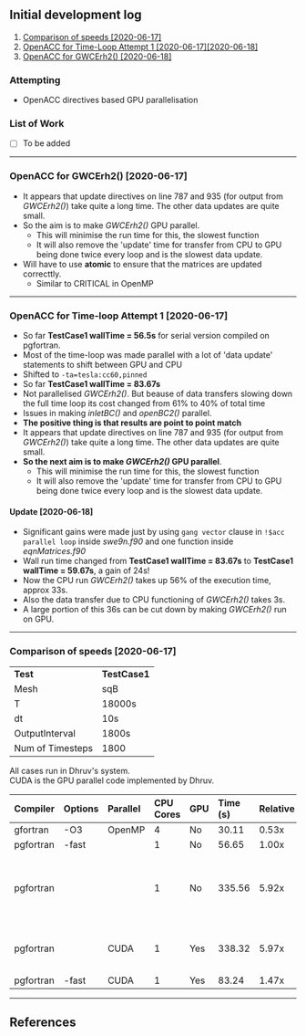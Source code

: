 ## Initial development log

1. [Comparison of speeds [2020-06-17]](#log_swe9n_v0002_1)
1. [OpenACC for Time-Loop Attempt 1 [2020-06-17][2020-06-18]](#log_swe9n_v0002_2)
1. [OpenACC for GWCErh2() [2020-06-18]](#log_swe9n_v0002_3)

### Attempting
- OpenACC directives based GPU parallelisation


### List of Work
- [ ] To be added

-----------------------------------------------


<a name = 'log_swe9n_v0002_3' ></a>

### OpenACC for GWCErh2() [2020-06-17]
- It appears that update directives on line 787 and 935 (for output from _GWCErh2()_) take quite a long time. The other data updates are quite small.
- So the aim is to make _GWCErh2()_ GPU parallel.
	- This will minimise the run time for this, the slowest function
	- It will also remove the 'update' time for transfer from CPU to GPU being done twice every loop and is the slowest data update.
- Will have to use **atomic** to ensure that the matrices are updated correcttly.
	- Similar to CRITICAL in OpenMP

-----------------------------------------------

<a name = 'log_swe9n_v0002_2' ></a>

### OpenACC for Time-loop Attempt 1 [2020-06-17]
- So far **TestCase1 wallTime = 56.5s** for serial version compiled on pgfortran.
- Most of the time-loop was made parallel with a lot of 'data update' statements to shift between GPU and CPU
- Shifted to `-ta=tesla:cc60,pinned`
- So far **TestCase1 wallTime = 83.67s**
- Not parallelised _GWCErh2()_. But beause of data transfers slowing down the full time loop its cost changed from 61% to 40% of total time
- Issues in making _inletBC()_ and _openBC2()_ parallel.
- **The positive thing is that results are point to point match**
- It appears that update directives on line 787 and 935 (for output from _GWCErh2()_) take quite a long time. The other data updates are quite small.
- **So the next aim is to make _GWCErh2()_ GPU parallel**.
	- This will minimise the run time for this, the slowest function
	- It will also remove the 'update' time for transfer from CPU to GPU being done twice every loop and is the slowest data update.

#### Update [2020-06-18]
- Significant gains were made just by using `gang vector` clause in `!$acc parallel loop` inside _swe9n.f90_ and one function inside _eqnMatrices.f90_
- Wall run time changed from **TestCase1 wallTime = 83.67s** to **TestCase1 wallTime = 59.67s**, a gain of 24s!
- Now the CPU run _GWCErh2()_ takes up 56% of the execution time, approx 33s.
- Also the data transfer due to CPU functioning of _GWCErh2()_ takes 3s.
- A large portion of this 36s can be cut down by making _GWCErh2()_ run on GPU.

-----------------------------------------------

<a name = 'log_swe9n_v0002_1' ></a>

### Comparison of speeds [2020-06-17]

|  |  |
| :------- | :------------ |
| **Test** | **TestCase1** |
| Mesh | sqB |
| T | 18000s |
| dt | 10s |
| OutputInterval | 1800s |
| Num of Timesteps | 1800 |

All cases run in Dhruv's system.<br>
CUDA is the GPU parallel code implemented by Dhruv.


| Compiler | Options | Parallel | CPU Cores | GPU | Time (s) | Relative |Remark |
| :------- |  :----- | :------- | :-------- | :--- | :------- | :------ | :---- |
| gfortran | -O3 | OpenMP | 4 | No | 30.11 | 0.53x |  |
| pgfortran | -fast |  | 1 | No | 56.65 | 1.00x |  |
| pgfortran |  |  | 1 | No| 335.56 | 5.92x | Prob Dhruv used in thesis as "serial" |
| pgfortran |  | CUDA | 1 | Yes | 338.32 | 5.97x | Dhruv thesis GPU reported | 
| pgfortran | -fast  | CUDA | 1 | Yes| 83.24 | 1.47x |  | 



-----------------------------------------------

## References
